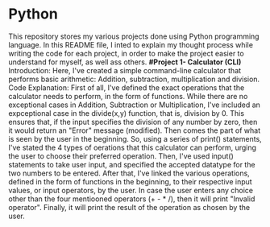 # Python
This repository stores my various projects done using Python programming language. In this README file, I inted to explain my thought process while writing the code for each project, in order to make the project easier to understand for myself, as well ass others.
**#Project 1- Calculator (CLI)**
Introduction: Here, I've created a simple command-line calculator that performs basic arithmetic: Addition, subtraction, multiplication and division. 
Code Explanation: 
First of all, I've defined the exact operations that the calculator needs to perform, in the form of functions. While there are no exceptional cases in Addition, Subtraction or Multiplication, I've included an expceptional case in the divide(x,y) function, that is, division by 0. This ensures that, if the input specifies the division of any number by zero, then it would return an "Error" message (modified).
Then comes the part of what is seen by the user in the beginning. So, using a series of print() statements, I've stated the 4 types of oerations that this calculator can perform, urging the user to choose their preferred operation. 
Then, I've used input() statements to take user input, and specified the accepted datatype for the two numbers to be entered. 
After that, I've linked the various operations, defined in the form of functions in the beginning, to their respective input values, or input operators, by the user. In case the user enters any choice other than the four mentiooned operators (+ - * /), then it will print "Invalid operator".
Finally, it will print the result of the operation as chosen by the user.

